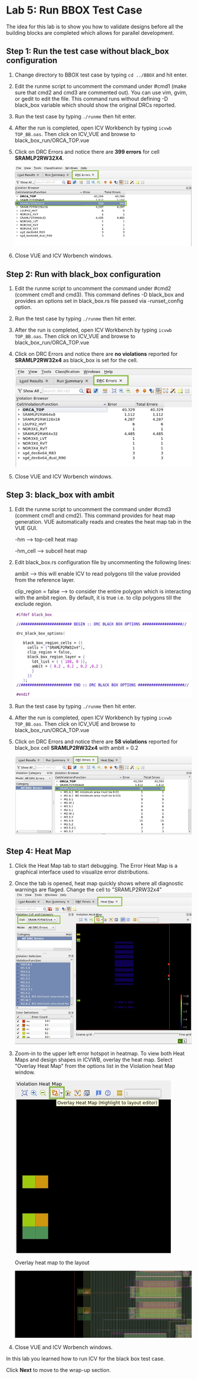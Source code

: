 # Lab 5: Run BBOX Test Case

The idea for this lab is to show you how to validate designs before all the building blocks are completed which allows for parallel development.

## Step 1: Run the test case without black_box configuration
 
1. Change directory to BBOX test case by typing `cd ../BBOX` and hit enter.

1. Edit the runme script to uncomment the command under #cmd1 (make sure that cmd2 and cmd3 are commented out). You can use vim, gvim, or gedit to edit the file. This command runs without defining -D black_box variable which should show the original DRCs reported.

1. Run the test case by typing `./runme` then hit enter.

1. After the run is completed, open ICV Workbench by typing `icvwb TOP_BB.oas`. Then click on ICV_VUE and browse to black_box_run/ORCA_TOP.vue

1. Click on DRC Errors and notice there are **399 errors** for cell **SRAMLP2RW32X4**.

    ![](../imgs/icv-bbox-cmd1-drc-errors.jpg)

1. Close VUE and ICV Worbench windows.

## Step 2: Run with black_box configuration

1. Edit the runme script to uncomment the command under #cmd2 (comment cmd1 and cmd3). This command defines -D black_box and provides an options set in black_box.rs file passed via -runset_config option.

1. Run the test case by typing `./runme` then hit enter.

1. After the run is completed, open ICV Workbench by typing `icvwb TOP_BB.oas`. Then click on ICV_VUE and browse to black_box_run/ORCA_TOP.vue

1. Click on DRC Errors and notice there are **no violations** reported for **SRAMLP2RW32x4** as black_box is set for the cell.

    ![](../imgs/icv-bbox-cmd2-drc-errors.jpg)

1. Close VUE and ICV Worbench windows.

## Step 3: black_box with ambit

1. Edit the runme script to uncomment the command under #cmd3 (comment cmd1 and cmd2). This command provides for heat map generation. VUE automatically reads and creates the heat map tab in the VUE GUI. 

    -hm --> top-cell heat map 

    -hm_cell --> subcell heat map

1. Edit black_box.rs configuration file by uncommenting the following lines:

    ambit --> this will enable ICV to read polygons till the value provided from the reference layer.

    clip_region = false --> to consider the entire polygon which is interacting with the ambit region. By default, it is true i.e. to clip polygons till the exclude region.

    ![](../imgs/icv-bbox-cmd3-config.jpg)

1. Run the test case by typing `./runme` then hit enter.

1. After the run is completed, open ICV Workbench by typing `icvwb TOP_BB.oas`. Then click on ICV_VUE and browse to black_box_run/ORCA_TOP.vue

1. Click on DRC Errors and notice there are **58 violations** reported for black_box cell **SRAMLP2RW32x4** with ambit = 0.2

    ![](../imgs/icv-bbox-cmd3-drc-errors.jpg)

## Step 4: Heat Map

1. Click the Heat Map tab to start debugging. The Error Heat Map is a graphical interface used to visualize error distributions.

1. Once the tab is opened, heat map quickly shows where all diagnostic warnings are flaged. Change the cell to "SRAMLP2RW32x4"
    ![](../imgs/icv-bbox-heatmap-sram.jpg)

1. Zoom-in to the upper left error hotspot in heatmap. To view both Heat Maps and design shapes in ICVWB, overlay the heat map. Select "Overlay Heat Map" from the options list in the Violation heat Map window.

    ![](../imgs/icv-bbox-heatmap-sram-upper-left.jpg)

    Overlay heat map to the layout 

    ![](../imgs/icv-bbox-heatmap-sram-layout.jpg)

1. Close VUE and ICV Worbench windows.

In this lab you learned how to run ICV for the black box test case.

Click **Next** to move to the wrap-up section.

